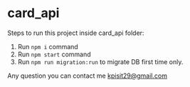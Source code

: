 # card_api

Steps to run this project inside card_api folder:

1. Run `npm i` command
2. Run `npm start` command
3. Run `npm run migration:run` to migrate DB first time only.

Any question you can contact me kpisit29@gmail.com
